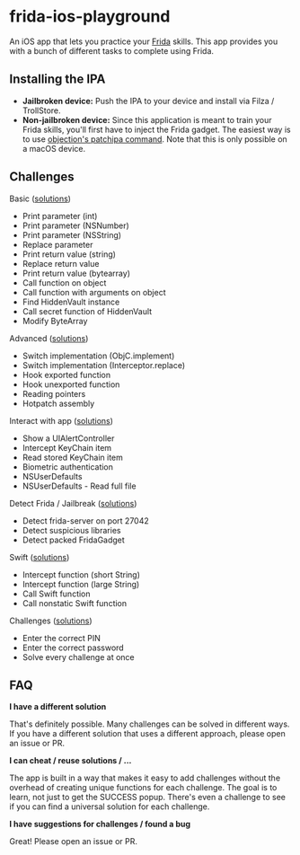 # frida-ios-playground

An iOS app that lets you practice your [Frida](https://frida.re) skills. This app provides you with a bunch of different tasks to complete using Frida.

## Installing the IPA

- **Jailbroken device:** Push the IPA to your device and install via Filza / TrollStore.
- **Non-jailbroken device:** Since this application is meant to train your Frida skills, you'll first have to inject the Frida gadget. The easiest way is to use [objection's patchipa command](https://github.com/sensepost/objection/wiki/Patching-iOS-Applications). Note that this is only possible on a macOS device.

## Challenges

Basic ([solutions](solutions/basic.js))

- Print parameter (int)
- Print parameter (NSNumber)
- Print parameter (NSString)
- Replace parameter
- Print return value (string)
- Replace return value
- Print return value (bytearray)
- Call function on object
- Call function with arguments on object
- Find HiddenVault instance
- Call secret function of HiddenVault
- Modify ByteArray

Advanced ([solutions](solutions/advanced.js))

- Switch implementation (ObjC.implement)
- Switch implementation (Interceptor.replace)
- Hook exported function
- Hook unexported function
- Reading pointers
- Hotpatch assembly

Interact with app  ([solutions](solutions/interact.js))

- Show a UIAlertController
- Intercept KeyChain item
- Read stored KeyChain item
- Biometric authentication
- NSUserDefaults
- NSUserDefaults - Read full file

Detect Frida / Jailbreak  ([solutions](solutions/frida.js))

- Detect frida-server on port 27042
- Detect suspicious libraries
- Detect packed FridaGadget 

Swift  ([solutions](solutions/swift.js))

- Intercept function (short String)
- Intercept function (large String)
- Call Swift function
- Call nonstatic Swift function

Challenges ([solutions](solutions/challenges.js))

- Enter the correct PIN
- Enter the correct password
- Solve every challenge at once

## FAQ

**I have a different solution**

That's definitely possible. Many challenges can be solved in different ways. If you have a different solution that uses a different approach, please open an issue or PR.

**I can cheat / reuse solutions / ...**

The app is built in a way that makes it easy to add challenges without the overhead of creating unique functions for each challenge. The goal is to learn, not just to get the SUCCESS popup. There's even a challenge to see if you can find a universal solution for each challenge.

**I have suggestions for challenges / found a bug**

Great! Please open an issue or PR.